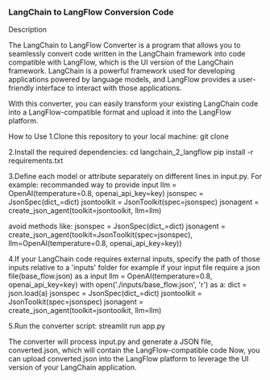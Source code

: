 ### LangChain to LangFlow Conversion Code

Description

The LangChain to LangFlow Converter is a program that allows you to seamlessly convert code written in the LangChain framework into code compatible with LangFlow, which is the UI version of the LangChain framework. LangChain is a powerful framework used for developing applications powered by language models, and LangFlow provides a user-friendly interface to interact with those applications.

With this converter, you can easily transform your existing LangChain code into a LangFlow-compatible format and upload it into the LangFlow platform.

How to Use
1.Clone this repository to your local machine:
git clone 

2.Install the required dependencies:
cd langchain_2_langflow
pip install -r requirements.txt

3.Define each model or attribute separately on different lines in input.py.
For example:
recommanded way to provide input 
    llm = OpenAI(temperature=0.8, openai_api_key=key)
    jsonspec = JsonSpec(dict_=dict)
    jsontoolkit = JsonToolkit(spec=jsonspec)
    jsonagent = create_json_agent(toolkit=jsontoolkit, llm=llm)

avoid methods like:
    jsonspec = JsonSpec(dict_=dict)
    jsonagent = create_json_agent(toolkit=JsonToolkit(spec=jsonspec), llm=OpenAI(temperature=0.8, openai_api_key=key))

4.If your LangChain code requires external inputs, specify the path of those inputs relative to a 'inputs' folder
for example
if your input file require a json file(base_flow.json) as a input
    llm = OpenAI(temperature=0.8, openai_api_key=key)
    with open('./inputs/base_flow.json', 'r') as a:
        dict = json.load(a)
    jsonspec = JsonSpec(dict_=dict)
    jsontoolkit = JsonToolkit(spec=jsonspec)
    jsonagent = create_json_agent(toolkit=jsontoolkit, llm=llm)


5.Run the converter script:
streamlit run app.py

The converter will process input.py and generate a JSON file, converted.json,
which will contain the LangFlow-compatible code
Now, you can upload converted.json into the LangFlow platform 
to leverage the UI version of your LangChain application.
